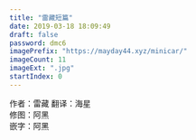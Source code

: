 ```yaml
---
title: "雷藏短篇"
date: 2019-03-18 18:09:49
draft: false
password: dmc6
imagePrefix: "https://mayday44.xyz/minicar/"  
imageCount: 11
imageExt: ".jpg" 
startIndex: 0
---
```

作者：雷藏
翻译：海星  
修图：阿黑  
嵌字：阿黑  